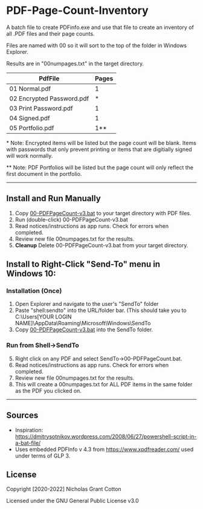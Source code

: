 # PDF-Page-Count-Inventory
A batch file to create PDFinfo.exe and use that file to create an inventory of all .PDF files and their page counts.

Files are named with 00 so it will sort to the top of the folder in Windows Explorer. 

Results are in "00numpages.txt" in the target directory.

|PdfFile|Pages |
|---|---|
|01 Normal.pdf | 1 |
|02 Encrypted Password.pdf|  *    |
03 Print Password.pdf | 1 |
04 Signed.pdf | 1 |    
05 Portfolio.pdf | 1** |

\* Note: Encrypted items will be listed but the page count will be blank. Items with passwords that only prevent printing or items that are digitially signed will work normally. 

\*\* Note: PDF Portfolios will be listed but the page count will only reflect the first document in the portfolio. 

---
## Install and Run Manually 
1. Copy [00-PDFPageCount-v3.bat](https://github.com/nicholasgcotton/PDF-Page-Count-Inventory/raw/main/00-PDFPageCount-v3.bat)  to your target directory with PDF files.
2. Run (double-click) 00-PDFPageCount-v3.bat
3. Read notices/instructions as app runs. Check for errors when completed.
4. Review new file 00numpages.txt for the results.
5. **Cleanup** Delete 00-PDFPageCount-v3.bat from your target directory.

## Install to Right-Click "Send-To" menu in Windows 10:
### Installation (Once)
1. Open Explorer and navigate to the user's "SendTo" folder
2. Paste "shell:sendto" into the URL/folder bar.
(This should take you to C:\Users\[YOUR LOGIN NAME]\AppData\Roaming\Microsoft\Windows\SendTo
3. Copy [00-PDFPageCount-v3.bat](https://github.com/nicholasgcotton/PDF-Page-Count-Inventory/raw/main/00-PDFPageCount-v3.bat) into the SendTo folder.
### Run from Shell->SendTo
5. Right click on any PDF and select SendTo->00-PDFPageCount.bat. 
6. Read notices/instructions as app runs. Check for errors when completed.
4. Review new file 00numpages.txt for the results.
7. This will create a 00numpages.txt for ALL PDF items in the same folder as the PDF you clicked on.
---

## Sources
- Inspiration: https://dmitrysotnikov.wordpress.com/2008/06/27/powershell-script-in-a-bat-file/
- Uses embedded PDFInfo v 4.3 from https://www.xpdfreader.com/ used under terms of GLP 3.

## License

Copyright [2020-2022] Nicholas Grant Cotton

Licensed under the GNU General Public License v3.0
